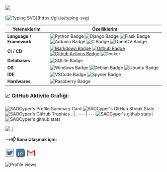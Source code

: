 ![](./assets/backprofile.png)

[![Typing SVG](http://readme-typing-svg.herokuapp.com?duration=6000&color=F79829&center=true&vCenter=true&multiline=true&width=600&lines=Merhaba%2C+Github+profilime+ho%C5%9Fgeldiniz!)](https://git.io/typing-svg)


Yeteneklerim | Özelliklerim
--- | --- 
**Language / Framework**  | ![Python Badge](https://img.shields.io/badge/Python-FFD43B?style=for-the-badge&logo=python&logoColor=blue) ![Django Badge](https://img.shields.io/badge/Django-092E20?style=for-the-badge&logo=django&logoColor=green)  ![Flask Badge](https://img.shields.io/badge/Flask-000000?style=for-the-badge&logo=flask&logoColor=white) ![Arduino Badge](https://img.shields.io/badge/Arduino-00979D?style=for-the-badge&logo=Arduino&logoColor=white) ![C Badge](https://img.shields.io/badge/C-00599C?style=for-the-badge&logo=c&logoColor=white) ![OpenCV Badge](https://img.shields.io/badge/OpenCV-27338e?style=for-the-badge&logo=OpenCV&logoColor=white)
**CI / CD** | [![Markdown Badge](https://img.shields.io/badge/-Markdown-2088FF?style=flat&logo=Markdown&logoColor=white)](https://github.com/Tuguberk) [![Github Badge](https://img.shields.io/badge/-Github%20-2088FF?style=flat&logo=Github&logoColor=white)](https://github.com/Tuguberk) [![Github Actions Badge](https://img.shields.io/badge/-Git%20-2088FF?style=flat&logo=Git&logoColor=white)](https://github.com/Tuguberk) ![Docker](https://img.shields.io/badge/-Docker%20-2088FF?style=flat&logo=Docker&logoColor=white)
**Databases**  | ![SQLite Badge](https://img.shields.io/badge/SQLite-07405E?style=for-the-badge&logo=sqlite&logoColor=white)
**OS**  | ![Windows Badge](https://img.shields.io/badge/Windows-0078D6?style=for-the-badge&logo=windows&logoColor=white) ![Debian Badge](https://img.shields.io/badge/Debian-A81D33?style=for-the-badge&logo=debian&logoColor=white) ![Ubuntu Badge](https://img.shields.io/badge/Ubuntu-E95420?style=for-the-badge&logo=ubuntu&logoColor=white)
**IDE** | ![VSCode Badge](https://img.shields.io/badge/VSCode-0078D4?style=for-the-badge&logo=visual%20studio%20code&logoColor=white)  ![Spyder Badge](https://img.shields.io/badge/Spyder%20Ide-FF0000?style=for-the-badge&logo=spyder%20ide&logoColor=white)
**Hardwares** | ![Raspberry Badge](https://img.shields.io/badge/Raspberry%20Pi-A22846?style=for-the-badge&logo=Raspberry%20Pi&logoColor=white) 
<!--   GitHub stats graph -->
### 📈 GitHub Aktivite Grafiği:
![SAOCyper's Profile Summary Card](https://github-profile-summary-cards.vercel.app/api/cards/profile-details?username=SAOCyper&theme=vue)
![SAOCyper's GitHub Streak Stats](https://github-readme-streak-stats.herokuapp.com/?user=SAOCyper)
![SAOCyper's GitHub Trophies](https://github-profile-trophy.vercel.app/?username=SAOCyper)
 . | .
--- | --- 
![SAOCyper's github stats](https://github-readme-stats.vercel.app/api?username=SAOCyper&show_icons=true&theme=radical&include_all_commits=true) | ![SAOCyper's github stats](https://github-readme-stats.vercel.app/api/top-langs/?username=SAOCyper&theme=radical&layout=compact)

<img src="https://github-readme-streak-stats.herokuapp.com/?user=SAOCyper"></img> | 


-->**📫 Bana Ulaşmak için:**
<p align="left">
<a href="https://twitter.com/NipponSensei" target="blank"><img align="center" src="https://raw.githubusercontent.com/SAOCyper/SAOCyper/master/assets/twitter.svg" alt="SAOCyper" height="30" width="30" /></a>
<a href="https://www.linkedin.com/in/mert-%C3%BCn%C3%BCbol-577a7b234/" target="blank"><img align="center" src="https://raw.githubusercontent.com/SAOCyper/SAOCyper/master/assets/linkedin.svg" alt="SAOCyper" height="30" width="30" /></a>
<a href="mailto:eemertunubol@gmail.com" target="blank"><img align="center" src="https://raw.githubusercontent.com/SAOCyper/SAOCyper/master/assets/gmail.svg" alt="Gmail" height="30" width="30" /></a>
</p>

![Profile views](https://hits.seeyoufarm.com/api/count/incr/badge.svg?url=https%3A%2F%2Fgithub.com%2F{username}1212%2Fhit-counter)
